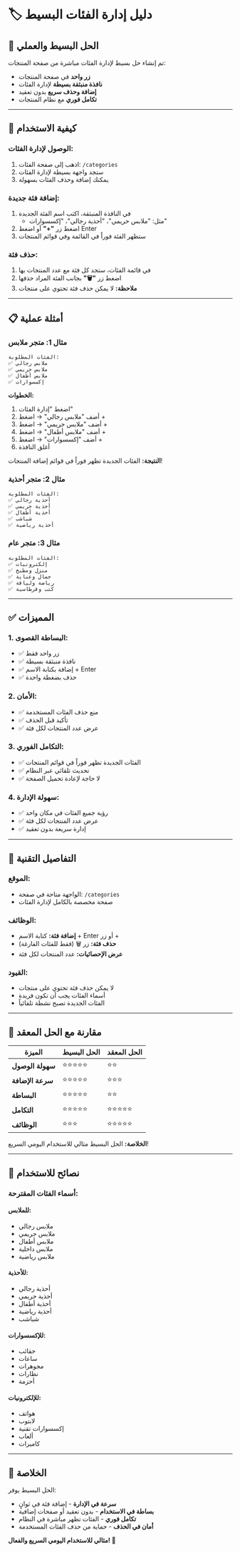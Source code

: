 # 🏷️ دليل إدارة الفئات البسيط

## 🎯 **الحل البسيط والعملي**

تم إنشاء حل بسيط لإدارة الفئات مباشرة من صفحة المنتجات:
- **زر واحد** في صفحة المنتجات
- **نافذة منبثقة بسيطة** لإدارة الفئات
- **إضافة وحذف سريع** بدون تعقيد
- **تكامل فوري** مع نظام المنتجات

---

## 🚀 **كيفية الاستخدام**

### **الوصول لإدارة الفئات:**
1. اذهب إلى صفحة الفئات: `/categories`
2. ستجد واجهة بسيطة لإدارة الفئات
3. يمكنك إضافة وحذف الفئات بسهولة

### **إضافة فئة جديدة:**
1. في النافذة المنبثقة، اكتب اسم الفئة الجديدة
   - مثل: "ملابس حريمي"، "أحذية رجالي"، "إكسسوارات"
2. اضغط زر **"+"** أو اضغط Enter
3. ستظهر الفئة فوراً في القائمة وفي قوائم المنتجات

### **حذف فئة:**
1. في قائمة الفئات، ستجد كل فئة مع عدد المنتجات بها
2. اضغط زر **"🗑️"** بجانب الفئة المراد حذفها
3. **ملاحظة:** لا يمكن حذف فئة تحتوي على منتجات

---

## 📋 **أمثلة عملية**

### **مثال 1: متجر ملابس**
```
الفئات المطلوبة:
✅ ملابس رجالي
✅ ملابس حريمي  
✅ ملابس أطفال
✅ إكسسوارات
```

**الخطوات:**
1. اضغط "إدارة الفئات"
2. أضف "ملابس رجالي" → اضغط +
3. أضف "ملابس حريمي" → اضغط +
4. أضف "ملابس أطفال" → اضغط +
5. أضف "إكسسوارات" → اضغط +
6. أغلق النافذة

**النتيجة:** الفئات الجديدة تظهر فوراً في قوائم إضافة المنتجات!

### **مثال 2: متجر أحذية**
```
الفئات المطلوبة:
✅ أحذية رجالي
✅ أحذية حريمي
✅ أحذية أطفال
✅ شباشب
✅ أحذية رياضية
```

### **مثال 3: متجر عام**
```
الفئات المطلوبة:
✅ إلكترونيات
✅ منزل ومطبخ
✅ جمال وعناية
✅ رياضة ولياقة
✅ كتب وقرطاسية
```

---

## ✅ **المميزات**

### **1. البساطة القصوى:**
- ✅ زر واحد فقط
- ✅ نافذة منبثقة بسيطة
- ✅ إضافة بكتابة الاسم + Enter
- ✅ حذف بضغطة واحدة

### **2. الأمان:**
- ✅ منع حذف الفئات المستخدمة
- ✅ تأكيد قبل الحذف
- ✅ عرض عدد المنتجات لكل فئة

### **3. التكامل الفوري:**
- ✅ الفئات الجديدة تظهر فوراً في قوائم المنتجات
- ✅ تحديث تلقائي عبر النظام
- ✅ لا حاجة لإعادة تحميل الصفحة

### **4. سهولة الإدارة:**
- ✅ رؤية جميع الفئات في مكان واحد
- ✅ عرض عدد المنتجات لكل فئة
- ✅ إدارة سريعة بدون تعقيد

---

## 🔧 **التفاصيل التقنية**

### **الموقع:**
- الواجهة متاحة في صفحة: `/categories`
- صفحة مخصصة بالكامل لإدارة الفئات

### **الوظائف:**
- **إضافة فئة:** كتابة الاسم + Enter أو زر +
- **حذف فئة:** زر 🗑️ (فقط للفئات الفارغة)
- **عرض الإحصائيات:** عدد المنتجات لكل فئة

### **القيود:**
- لا يمكن حذف فئة تحتوي على منتجات
- أسماء الفئات يجب أن تكون فريدة
- الفئات الجديدة تصبح نشطة تلقائياً

---

## 🎯 **مقارنة مع الحل المعقد**

| الميزة | الحل البسيط | الحل المعقد |
|--------|-------------|-------------|
| **سهولة الوصول** | ⭐⭐⭐⭐⭐ | ⭐⭐ |
| **سرعة الإضافة** | ⭐⭐⭐⭐⭐ | ⭐⭐⭐ |
| **البساطة** | ⭐⭐⭐⭐⭐ | ⭐⭐ |
| **التكامل** | ⭐⭐⭐⭐⭐ | ⭐⭐⭐⭐⭐ |
| **الوظائف** | ⭐⭐⭐ | ⭐⭐⭐⭐⭐ |

**الخلاصة:** الحل البسيط مثالي للاستخدام اليومي السريع!

---

## 📝 **نصائح للاستخدام**

### **أسماء الفئات المقترحة:**

#### **للملابس:**
- ملابس رجالي
- ملابس حريمي
- ملابس أطفال
- ملابس داخلية
- ملابس رياضية

#### **للأحذية:**
- أحذية رجالي
- أحذية حريمي
- أحذية أطفال
- أحذية رياضية
- شباشب

#### **للإكسسوارات:**
- حقائب
- ساعات
- مجوهرات
- نظارات
- أحزمة

#### **للإلكترونيات:**
- هواتف
- لابتوب
- إكسسوارات تقنية
- ألعاب
- كاميرات

---

## 🎉 **الخلاصة**

الحل البسيط يوفر:
- **سرعة في الإدارة** - إضافة فئة في ثوانٍ
- **بساطة في الاستخدام** - بدون تعقيد أو صفحات إضافية
- **تكامل فوري** - الفئات تظهر مباشرة في النظام
- **أمان في الحذف** - حماية من حذف الفئات المستخدمة

**مثالي للاستخدام اليومي السريع والفعال! 🚀**
